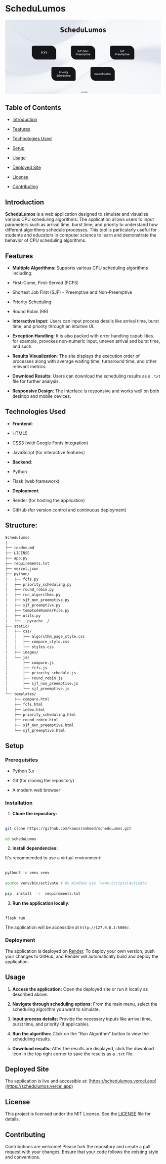 # ScheduLumos

![ScheduLumos Screenshot](static/images/screenshot.png)

## Table of Contents

- [Introduction](#introduction)

- [Features](#features)

- [Technologies Used](#technologies-used)

- [Setup](#setup)

- [Usage](#usage)

- [Deployed Site](#deployed-site)

- [License](#license)

- [Contributing](#contributing)

## Introduction

**ScheduLumos** is a web application designed to simulate and visualize various CPU scheduling algorithms. The
application allows users to input parameters such as arrival time, burst time, and priority to understand how different
algorithms schedule processes. This tool is particularly useful for students and educators in computer science to learn
and demonstrate the behavior of CPU scheduling algorithms.

## Features

- **Multiple Algorithms**: Supports various CPU scheduling algorithms including:

- First-Come, First-Served (FCFS)

- Shortest Job First (SJF) - Preemptive and Non-Preemptive

- Priority Scheduling

- Round Robin (RR)

- **Interactive Input**: Users can input process details like arrival time, burst time, and priority through an
  intuitive UI.

- **Exception Handling**: It is also packed with error handling capabilities. for example, provokes non-numeric input,
  uneven arrival and burst time, and such.

- **Results Visualization**: The site displays the execution order of processes along with average waiting time,
  turnaround time, and other relevant metrics.

- **Download Results**: Users can download the scheduling results as a `.txt` file for further analysis.

- **Responsive Design**: The interface is responsive and works well on both desktop and mobile devices.

## Technologies Used

- **Frontend**:

- HTML5

- CSS3 (with Google Fonts integration)

- JavaScript (for interactive features)

- **Backend**:

- Python

- Flask (web framework)

- **Deployment**:

- Render (for hosting the application)

- GitHub (for version control and continuous deployment)

## Structure:
```bash
Schedulumos
│
├── readme.md
├── LICENSE
├── app.py
├── requirements.txt
├── vercel.json
├── python/
│   ├── fcfs.py
│   ├── priority_scheduling.py
│   ├── round_robin.py
│   ├── run_algorithms.py
│   ├── sjf_non_preemptive.py
│   ├── sjf_preemptive.py
│   ├── tempCodeRunnerFile.py
│   ├── utils.py
│   └── __pycache__/
├── static/
│   ├── css/
│   │   ├── algorithm_page_style.css
│   │   ├── compare_style.css
│   │   └── styles.css
│   ├── images/
│   └── js/
│       ├── compare.js
│       ├── fcfs.js
│       ├── priority_schedule.js
│       ├── round_robin.js
│       ├── sjf_non_preemptive.js
│       └── sjf_preemptive.js
└── templates/
    ├── compare.html
    ├── fcfs.html
    ├── index.html
    ├── priority_scheduling.html
    ├── round_robin.html
    ├── sjf_non_preemptive.html
    └── sjf_preemptive.html
```

## Setup

### Prerequisites

- Python 3.x

- Git (for cloning the repository)

- A modern web browser

### Installation

1. **Clone the repository:**

```bash

git clone https://github.com/kausaraahmed/scheduLumos.git

cd scheduLumos

```

2. **Install dependencies:**

It's recommended to use a virtual environment:

```bash

python3 -m venv venv

source venv/bin/activate # On Windows use `venv\Scripts\activate`

pip  install  -r  requirements.txt

```

3. **Run the application locally:**

```bash

flask run

```

The application will be accessible at `http://127.0.0.1:5000/`.

### Deployment

The application is deployed on [Render](https://render.com/). To deploy your own version, push your changes to GitHub,
and Render will automatically build and deploy the application.

## Usage

1. **Access the application:**
   Open the deployed site or run it locally as described above.

2. **Navigate through scheduling options:**
   From the main menu, select the scheduling algorithm you want to simulate.

3. **Input process details:**
   Provide the necessary inputs like arrival time, burst time, and priority (if applicable).

4. **Run the algorithm:**
   Click on the "Run Algorithm" button to view the scheduling results.

5. **Download results:**
   After the results are displayed, click the download icon in the top right corner to save the results as a `.txt`
   file.

## Deployed Site

The application is live and accessible at: [https://schedulumos.vercel.app](https://schedulumos.vercel.app)

## License

This project is licensed under the MIT License. See the [LICENSE](LICENSE) file for details.

## Contributing

Contributions are welcome! Please fork the repository and create a pull request with your changes. Ensure that your code
follows the existing style and conventions.
